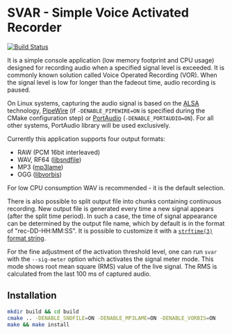 # SVAR - Simple Voice Activated Recorder

[![Build Status](https://github.com/arkq/svar/actions/workflows/build-and-test.yaml/badge.svg)](https://github.com/arkq/svar/actions/workflows/build-and-test.yaml)

It is a simple console application (low memory footprint and CPU usage) designed for recording
audio when a specified signal level is exceeded. It is commonly known solution called Voice
Operated Recording (VOR). When the signal level is low for longer than the fadeout time, audio
recording is paused.

On Linux systems, capturing the audio signal is based on the [ALSA](http://www.alsa-project.org/)
technology, [PipeWire](https://pipewire.org) (if `-DENABLE_PIPEWIRE=ON` is specified during the
CMake configuration step) or [PortAudio](http://www.portaudio.com/) (`-DENABLE_PORTAUDIO=ON`).
For all other systems, PortAudio library will be used exclusively.

Currently this application supports four output formats:

- RAW (PCM 16bit interleaved)
- WAV, RF64 ([libsndfile](http://www.mega-nerd.com/libsndfile/))
- MP3 ([mp3lame](http://lame.sourceforge.net/))
- OGG ([libvorbis](http://www.xiph.org/vorbis/))

For low CPU consumption WAV is recommended - it is the default selection.

There is also possible to split output file into chunks containing continuous recording. New
output file is generated every time a new signal appears (after the split time period). In such a
case, the time of signal appearance can be determined by the output file name, which by default is
in the format of "rec-DD-HH:MM:SS". It is possible to customize it with a [`strftime(3)` format
string](https://man7.org/linux/man-pages/man3/strftime.3.html).

For the fine adjustment of the activation threshold level, one can run `svar`
with the `--sig-meter` option which activates the signal meter mode. This mode
shows root mean square (RMS) value of the live signal. The RMS is calculated
from the last 100 ms of captured audio.

## Installation

```sh
mkdir build && cd build
cmake .. -DENABLE_SNDFILE=ON -DENABLE_MP3LAME=ON -DENABLE_VORBIS=ON
make && make install
```
